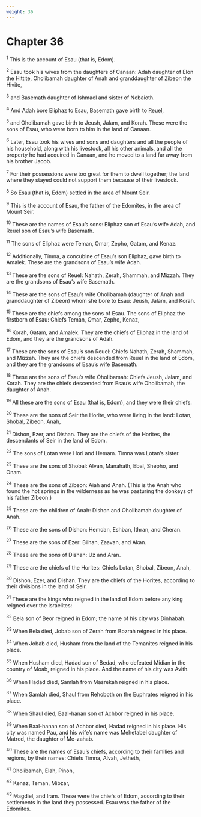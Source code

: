 ```yaml
---
weight: 36
---
```


# Chapter 36

<sup>1</sup> This is the account of Esau (that is, Edom). 

<sup>2</sup> Esau took his wives from the daughters of Canaan: Adah daughter of Elon the Hittite, Oholibamah daughter of Anah and granddaughter of Zibeon the Hivite, 

<sup>3</sup> and Basemath daughter of Ishmael and sister of Nebaioth. 

<sup>4</sup> And Adah bore Eliphaz to Esau, Basemath gave birth to Reuel, 

<sup>5</sup> and Oholibamah gave birth to Jeush, Jalam, and Korah. These were the sons of Esau, who were born to him in the land of Canaan. 

<sup>6</sup> Later, Esau took his wives and sons and daughters and all the people of his household, along with his livestock, all his other animals, and all the property he had acquired in Canaan, and he moved to a land far away from his brother Jacob. 

<sup>7</sup> For their possessions were too great for them to dwell together; the land where they stayed could not support them because of their livestock. 

<sup>8</sup> So Esau (that is, Edom) settled in the area of Mount Seir. 

<sup>9</sup> This is the account of Esau, the father of the Edomites, in the area of Mount Seir. 

<sup>10</sup> These are the names of Esau’s sons: Eliphaz son of Esau’s wife Adah, and Reuel son of Esau’s wife Basemath. 

<sup>11</sup> The sons of Eliphaz were Teman, Omar, Zepho, Gatam, and Kenaz. 

<sup>12</sup> Additionally, Timna, a concubine of Esau’s son Eliphaz, gave birth to Amalek. These are the grandsons of Esau’s wife Adah. 

<sup>13</sup> These are the sons of Reuel: Nahath, Zerah, Shammah, and Mizzah. They are the grandsons of Esau’s wife Basemath. 

<sup>14</sup> These are the sons of Esau’s wife Oholibamah (daughter of Anah and granddaughter of Zibeon) whom she bore to Esau: Jeush, Jalam, and Korah. 

<sup>15</sup> These are the chiefs among the sons of Esau. The sons of Eliphaz the firstborn of Esau: Chiefs Teman, Omar, Zepho, Kenaz, 

<sup>16</sup> Korah, Gatam, and Amalek. They are the chiefs of Eliphaz in the land of Edom, and they are the grandsons of Adah. 

<sup>17</sup> These are the sons of Esau’s son Reuel: Chiefs Nahath, Zerah, Shammah, and Mizzah. They are the chiefs descended from Reuel in the land of Edom, and they are the grandsons of Esau’s wife Basemath. 

<sup>18</sup> These are the sons of Esau’s wife Oholibamah: Chiefs Jeush, Jalam, and Korah. They are the chiefs descended from Esau’s wife Oholibamah, the daughter of Anah. 

<sup>19</sup> All these are the sons of Esau (that is, Edom), and they were their chiefs. 

<sup>20</sup> These are the sons of Seir the Horite, who were living in the land: Lotan, Shobal, Zibeon, Anah, 

<sup>21</sup> Dishon, Ezer, and Dishan. They are the chiefs of the Horites, the descendants of Seir in the land of Edom. 

<sup>22</sup> The sons of Lotan were Hori and Hemam. Timna was Lotan’s sister. 

<sup>23</sup> These are the sons of Shobal: Alvan, Manahath, Ebal, Shepho, and Onam. 

<sup>24</sup> These are the sons of Zibeon: Aiah and Anah. (This is the Anah who found the hot springs in the wilderness as he was pasturing the donkeys of his father Zibeon.) 

<sup>25</sup> These are the children of Anah: Dishon and Oholibamah daughter of Anah. 

<sup>26</sup> These are the sons of Dishon: Hemdan, Eshban, Ithran, and Cheran. 

<sup>27</sup> These are the sons of Ezer: Bilhan, Zaavan, and Akan. 

<sup>28</sup> These are the sons of Dishan: Uz and Aran. 

<sup>29</sup> These are the chiefs of the Horites: Chiefs Lotan, Shobal, Zibeon, Anah, 

<sup>30</sup> Dishon, Ezer, and Dishan. They are the chiefs of the Horites, according to their divisions in the land of Seir. 

<sup>31</sup> These are the kings who reigned in the land of Edom before any king reigned over the Israelites: 

<sup>32</sup> Bela son of Beor reigned in Edom; the name of his city was Dinhabah. 

<sup>33</sup> When Bela died, Jobab son of Zerah from Bozrah reigned in his place. 

<sup>34</sup> When Jobab died, Husham from the land of the Temanites reigned in his place. 

<sup>35</sup> When Husham died, Hadad son of Bedad, who defeated Midian in the country of Moab, reigned in his place. And the name of his city was Avith. 

<sup>36</sup> When Hadad died, Samlah from Masrekah reigned in his place. 

<sup>37</sup> When Samlah died, Shaul from Rehoboth on the Euphrates reigned in his place. 

<sup>38</sup> When Shaul died, Baal-hanan son of Achbor reigned in his place. 

<sup>39</sup> When Baal-hanan son of Achbor died, Hadad reigned in his place. His city was named Pau, and his wife’s name was Mehetabel daughter of Matred, the daughter of Me-zahab. 

<sup>40</sup> These are the names of Esau’s chiefs, according to their families and regions, by their names: Chiefs Timna, Alvah, Jetheth, 

<sup>41</sup> Oholibamah, Elah, Pinon, 

<sup>42</sup> Kenaz, Teman, Mibzar, 

<sup>43</sup> Magdiel, and Iram. These were the chiefs of Edom, according to their settlements in the land they possessed. Esau was the father of the Edomites. 


